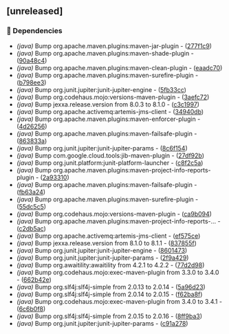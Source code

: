 ## [unreleased]

### 🤖 Dependencies

- *(java)* Bump org.apache.maven.plugins:maven-jar-plugin - ([277f1c9](https://github.com/ni920/JexxaKubernetes/commit/277f1c9389794d6bb7933d7dbdd0b52349465c49))
- *(java)* Bump org.apache.maven.plugins:maven-shade-plugin - ([90a48c4](https://github.com/ni920/JexxaKubernetes/commit/90a48c4d9b80219f9b7a7b273dba417a1a1c544b))
- *(java)* Bump org.apache.maven.plugins:maven-clean-plugin - ([eaadc70](https://github.com/ni920/JexxaKubernetes/commit/eaadc706d8f39c8d26a07b0c2336f20708d263f6))
- *(java)* Bump org.apache.maven.plugins:maven-surefire-plugin - ([b798ee3](https://github.com/ni920/JexxaKubernetes/commit/b798ee35eeb568606aeeef286db32a5ad1fea594))
- *(java)* Bump org.junit.jupiter:junit-jupiter-engine - ([5fb33cc](https://github.com/ni920/JexxaKubernetes/commit/5fb33ccaf1fedfa698b349b3a5693362cb852f2b))
- *(java)* Bump org.codehaus.mojo:versions-maven-plugin - ([3aefc72](https://github.com/ni920/JexxaKubernetes/commit/3aefc72d241651453f1ef3d2d900409ebb2b9e5b))
- *(java)* Bump jexxa.release.version from 8.0.3 to 8.1.0 - ([c3c1997](https://github.com/ni920/JexxaKubernetes/commit/c3c199716f8183607c9c02e94337d5cda0767e4c))
- *(java)* Bump org.apache.activemq:artemis-jms-client - ([34940db](https://github.com/ni920/JexxaKubernetes/commit/34940db841d9280221221a18a41fb0e1504ed591))
- *(java)* Bump org.apache.maven.plugins:maven-enforcer-plugin - ([4d26256](https://github.com/ni920/JexxaKubernetes/commit/4d26256f530b95f3d00ebeaa8551c7f0e94fd6c5))
- *(java)* Bump org.apache.maven.plugins:maven-failsafe-plugin - ([863833a](https://github.com/ni920/JexxaKubernetes/commit/863833a52127d501fc25d5ac21f82436980167f5))
- *(java)* Bump org.junit.jupiter:junit-jupiter-params - ([8c6f154](https://github.com/ni920/JexxaKubernetes/commit/8c6f154cdccaddf18d86afd6620a0917aeee4cfd))
- *(java)* Bump com.google.cloud.tools:jib-maven-plugin - ([27df92b](https://github.com/ni920/JexxaKubernetes/commit/27df92bae2eb213f5ed15c1e25a68541894788b5))
- *(java)* Bump org.junit.platform:junit-platform-launcher - ([c8f2c5a](https://github.com/ni920/JexxaKubernetes/commit/c8f2c5a4fd1801d3f67f18ab00ee6592ff7cef1f))
- *(java)* Bump org.apache.maven.plugins:maven-project-info-reports-plugin - ([2a93310](https://github.com/ni920/JexxaKubernetes/commit/2a933106f48bd435aae6eff4a04593fa60caa5ed))
- *(java)* Bump org.apache.maven.plugins:maven-failsafe-plugin - ([fb63a24](https://github.com/ni920/JexxaKubernetes/commit/fb63a24d2ac87682a5e876d9b9a1e91c1f5cd59e))
- *(java)* Bump org.apache.maven.plugins:maven-surefire-plugin - ([55dc5c5](https://github.com/ni920/JexxaKubernetes/commit/55dc5c5a84b166ec6077d478ffea1c2eb2f070c0))
- *(java)* Bump org.codehaus.mojo:versions-maven-plugin - ([ca9b094](https://github.com/ni920/JexxaKubernetes/commit/ca9b09414c96f2fa25c1a4991a4b0badd88ec074))
- *(java)* Bump org.apache.maven.plugins:maven-project-info-reports-… - ([c2db5ac](https://github.com/ni920/JexxaKubernetes/commit/c2db5acf2e6b177d8b5716cf6508a06cb25927ac))
- *(java)* Bump org.apache.activemq:artemis-jms-client - ([ef575ce](https://github.com/ni920/JexxaKubernetes/commit/ef575cecd40b8b6f438044c8a8055f9f10fbf748))
- *(java)* Bump jexxa.release.version from 8.1.0 to 8.1.1 - ([837855f](https://github.com/ni920/JexxaKubernetes/commit/837855f7608ee6e9bc17869af7bf2f8ce4c44a6a))
- *(java)* Bump org.junit.jupiter:junit-jupiter-engine - ([8601473](https://github.com/ni920/JexxaKubernetes/commit/860147326e3d30cb09f03212f4caccc9d3bc305d))
- *(java)* Bump org.junit.jupiter:junit-jupiter-params - ([2f9a429](https://github.com/ni920/JexxaKubernetes/commit/2f9a42908a05274923df9bddd9efab18e5b73781))
- *(java)* Bump org.awaitility:awaitility from 4.2.1 to 4.2.2 - ([77d2d98](https://github.com/ni920/JexxaKubernetes/commit/77d2d9874507adbdd4b7b7d12ba3c0ee9614b2ed))
- *(java)* Bump org.codehaus.mojo:exec-maven-plugin from 3.3.0 to 3.4.0 - ([662b42e](https://github.com/ni920/JexxaKubernetes/commit/662b42e8b2c52b712ccb6f422ffc82e57ed8eb4f))
- *(java)* Bump org.slf4j:slf4j-simple from 2.0.13 to 2.0.14 - ([5a96d23](https://github.com/ni920/JexxaKubernetes/commit/5a96d23a8aa3553aff5d975cc00a91ed8ad03cc3))
- *(java)* Bump org.slf4j:slf4j-simple from 2.0.14 to 2.0.15 - ([f62ba8f](https://github.com/ni920/JexxaKubernetes/commit/f62ba8f4918a6179b5dbaea0b9f533577d733084))
- *(java)* Bump org.codehaus.mojo:exec-maven-plugin from 3.4.0 to 3.4.1 - ([6c6b0f8](https://github.com/ni920/JexxaKubernetes/commit/6c6b0f8817b7842f9f27d32f67c595728a1ce03e))
- *(java)* Bump org.slf4j:slf4j-simple from 2.0.15 to 2.0.16 - ([8ff9ba3](https://github.com/ni920/JexxaKubernetes/commit/8ff9ba39ccdd05514b64f342c0b3fca08ec7efaf))
- *(java)* Bump org.junit.jupiter:junit-jupiter-params - ([c91a278](https://github.com/ni920/JexxaKubernetes/commit/c91a2785b1a95a70d6f9e630b5b39c09c6527a21))

<!-- generated by git-cliff -->
